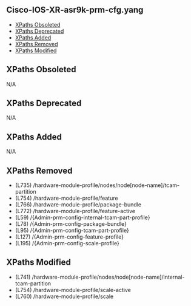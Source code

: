 ## Cisco-IOS-XR-asr9k-prm-cfg.yang

- [XPaths Obsoleted](#xpaths-obsoleted)
- [XPaths Deprecated](#xpaths-deprecated)
- [XPaths Added](#xpaths-added)
- [XPaths Removed](#xpaths-removed)
- [XPaths Modified](#xpaths-modified)

## XPaths Obsoleted

N/A

## XPaths Deprecated

N/A

## XPaths Added

N/A

## XPaths Removed

- (L735)	/hardware-module-profile/nodes/node[node-name]/tcam-partition
- (L754)	/hardware-module-profile/feature
- (L766)	/hardware-module-profile/package-bundle
- (L772)	/hardware-module-profile/feature-active
- (L59)	/{Admin-prm-config-internal-tcam-part-profile}
- (L78)	/{Admin-prm-config-package-bundle}
- (L95)	/{Admin-prm-config-tcam-part-profile}
- (L127)	/{Admin-prm-config-feature-profile}
- (L195)	/{Admin-prm-config-scale-profile}

## XPaths Modified

- (L741)	/hardware-module-profile/nodes/node[node-name]/internal-tcam-partition
- (L754)	/hardware-module-profile/scale-active
- (L760)	/hardware-module-profile/scale

